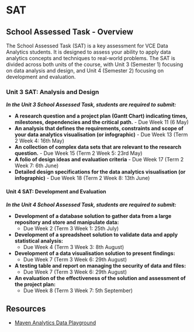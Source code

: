 # SAT

## School Assessed Task - Overview

The School Assessed Task (SAT) is a key assessment for VCE Data Analytics students. It is designed to assess your ability to apply data analytics concepts and techniques to real-world problems. The SAT is divided across both units of the course, with Unit 3 (Semester 1) focusing on data analysis and design, and Unit 4 (Semester 2) focusing on development and evaluation.

### Unit 3 SAT: Analysis and Design

***In the Unit 3 School Assessed Task, students are required to submit:***

- **A research question and a project plan (Gantt Chart) indicating times, milestones, dependencies and the critical path.** - Due Week 11 (6 May)
- **An analysis that defines the requirements, constraints and scope of your data analytics visualisation (or infographic)** - Due Week 13 (Term 2 Week 4: 16th May)
- **An collection of complex data sets that are relevant to the research question.** - Due Week 15 (Term 2 Week 5: 23rd May)
- **A folio of design ideas and evaluation criteria** - Due Week 17 (Term 2 Week 7: 6th June)
- **Detailed design specifications for the data analytics visualisation (or infographic)** - Due Week 18 (Term 2 Week 8: 13th June)

#### Unit 4 SAT: Development and Evaluation

***In the Unit 4 School Assessed Task, students are required to submit:***

- **Development of a database solution to gather data from a large repository and store and manipulate data:** 
  - Due Week 2 (Term 3 Week 1: 25th July)
- **Development of a spreadsheet solution to validate data and apply statistical analysis:**
  - Due Week 4 (Term 3 Week 3: 8th August)
- **Development of a data visualisation solution to present findings:**
  - Due Week 7 (Term 3 Week 6: 29th August)
- **A testing table and report on managing the security of data and files:**
  - Due Week 7 (Term 3 Week 6: 29th August)
- **An evaluation of the effectiveness of the solution and assessment of the project plan:**
  - Due Week 8 (Term 3 Week 7: 5th September)

## Resources

- [Maven Analytics Data Playground](https://mavenanalytics.io/data-playground)
